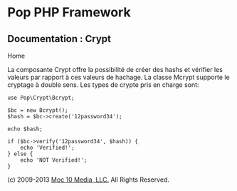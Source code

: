 Pop PHP Framework
=================

Documentation : Crypt
-----------------------

Home

La composante Crypt offre la possibilité de créer des hashs et vérifier les valeurs par rapport à ces valeurs de hachage. La classe Mcrypt supporte le cryptage à double sens. Les types de crypte pris en charge sont:

    use Pop\Crypt\Bcrypt;

    $bc = new Bcrypt();
    $hash = $bc->create('12password34');

    echo $hash;

    if ($bc->verify('12password34', $hash)) {
        echo 'Verified!';
    } else {
        echo 'NOT Verified!';
    }

\(c) 2009-2013 [Moc 10 Media, LLC.](http://www.moc10media.com) All
Rights Reserved.

